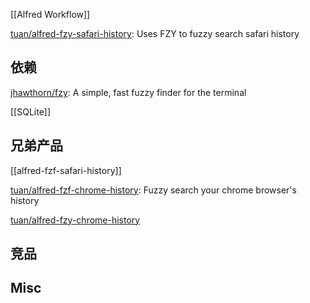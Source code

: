 

[[Alfred Workflow]]


[tuan/alfred-fzy-safari-history](https://github.com/tuan/alfred-fzy-safari-history): Uses FZY to fuzzy search safari history

## 依赖

[jhawthorn/fzy](https://github.com/jhawthorn/fzy): A simple, fast fuzzy finder for the terminal

[[SQLite]]


## 兄弟产品


[[alfred-fzf-safari-history]]

[tuan/alfred-fzf-chrome-history](https://github.com/tuan/alfred-fzf-chrome-history): Fuzzy search your chrome browser's history

[tuan/alfred-fzy-chrome-history](https://github.com/tuan/alfred-fzy-chrome-history)




## 竞品




## Misc



